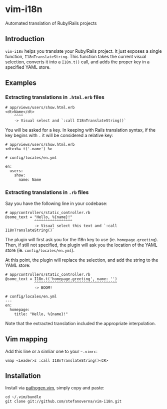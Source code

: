 # vim-i18n

Automated translation of Ruby/Rails projects

## Introduction

`vim-i18n` helps you translate your Ruby/Rails project. It just exposes a
single function, `I18nTranslateString`. This function takes the current visual
selection, converts it into a `I18n.t()` call, and adds the proper key in a
specified YAML store.

## Examples

### Extracting translations in `.html.erb` files

```
# app/views/users/show.html.erb
<dt>Name</dt>
    ^^^^
    -> Visual select and `:call I18nTranslateString()`
```

You will be asked for a key. In keeping with Rails translation syntax, if the
key begins with `.` it will be considered a relative key:

```
# app/views/users/show.html.erb
<dt><%= t('.name') %>

# config/locales/en.yml

en:
  users:
    show:
      name: Name
```

### Extracting translations in `.rb` files

Say you have the following line in your codebase:

```
# app/controllers/static_controller.rb
@some_text = "Hello, %{name}!"
             ^^^^^^^^^^^^^^^^^
             -> Visual select this text and `:call I18nTranslateString()`
```

The plugin will first ask you for the I18n key to use (ie. `homepage.greeting`).
Then, if still not specified, the plugin will ask you the location of the YAML
store (ie. `config/locales/en.yml`).

At this point, the plugin will replace the selection, and add the string to the
YAML store:

```
# app/controllers/static_controller.rb
@some_text = I18n.t('homepage.greeting', name: '')
             ^^^^^^^^^^^^^^^^^^^^^^^^^^^^^^^^^^^^^
             -> BOOM!

# config/locales/en.yml
---
en:
  homepage:
    title: "Hello, %{name}!"
```

Note that the extracted translation included the appropriate interpolation.

## Vim mapping

Add this line or a simliar one to your `~.vimrc`:

```vim
vmap <Leader>z :call I18nTranslateString()<CR>
```
## Installation

Install via [pathogen.vim](https://github.com/tpope/vim-pathogen), simply copy and paste:

    cd ~/.vim/bundle
    git clone git://github.com/stefanoverna/vim-i18n.git
